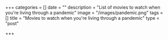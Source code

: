 +++
categories = []
date = ""
description = "List of movies to watch when you're living through a pandemic"
image = "/images/pandemic.png"
tags = []
title = "Movies to watch when you're living through a pandemic"
type = "post"

+++

